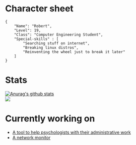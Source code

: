 # Character sheet
```
{
    "Name": "Robert",  
    "Level": 19,  
    "Class": "Computer Engineering Student",
    "Special-skills" : [
        "Searching stuff on internet",
        "Breaking linux distros",
        "Reinventing the wheel just to break it later"
    ]
} 
```
# Stats

<a href="https://github.com/anuraghazra/github-readme-stats">
  <img align="center" src="https://github-readme-stats.anuraghazra1.vercel.app/api?username=q1e123&show_icons=true&include_all_commits=true" alt="Anurag's github stats" />
</a>
<br>
<a href="https://github.com/anuraghazra/github-readme-stats">
  <img align="center" src="https://github-readme-stats.anuraghazra1.vercel.app/api/top-langs/?username=q1e123&layout=compact" />
</a>

# Currently working on
  * [A tool to help psychologists with their administrative work](https://github.com/q1e123/Smart-Psychologist)
  * [A network monitor](https://github.com/q1e123/Network-resource-monitor)